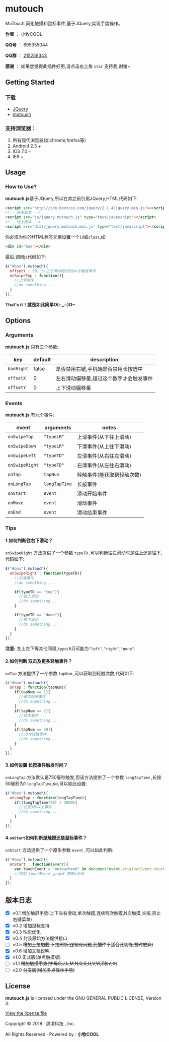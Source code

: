 # mutouch

MuTouch,简化触摸和鼠标事件,基于JQuery,实现手势操作。

**作者** ： 小牧COOL

**QQ号** ： 895355044

**QQ群** ： [215259343][1]

**感谢** ： 如果您觉得此插件好用,请点击右上角 `star` 支持我,谢谢~

## Getting Started

### 下载
- [JQuery](http://jquery.com/download/)
- [mutouch](https://github.com/XiaoMuCOOL/mutouch)

### 支持浏览器：
1. 所有现代浏览器(如chrome,firefox等)
2. Android 2.3 +
3. IOS 7.0 +
4. IE9 + 

## Usage

### How to Use?

**mutouch.js**基于JQuery,所以在其之前引用JQuery,HTML代码如下:

```html
<script src="http://cdn.bootcss.com/jquery/2.1.4/jquery.min.js"></script>
<!-- 开发版本 -->
<script src="js/jquery.mutouch.js" type="text/javascript"></script>
<!-- 线上版本 -->
<script src="dist/jquery.mutouch.min.js" type="text/javascript"></script>
```

你必须为你的HTML标签元素设置一个`id`或`class`,如:

```html
<div id="box"></div>
```

最后,调用js代码如下:

```js
$("#box").mutouch({
  offsetY : 50, //上下滑动超过50px才触发事件
  onSwipeTop : function(){
    //上滑事件
    //do something ...
  }
});
```

**That's it！就是如此简单O(∩_∩)O~**

## Options

### Arguments

**mutouch.js** 只有三个参数:

key | default | description
----|---------|------------
`banRight` | false | 是否禁用右键,手机端是否禁用长按选中 
`offsetX` | 0 | 左右滑动偏移量,超过这个数字才会触发事件
`offsetY` | 0 | 上下滑动偏移量

### Events

**mutouch.js** 有九个事件:

event | arguments | notes
------|-----------|------------
`onSwipeTop` | `"typeLR"` | 上滑事件(从下往上滑动)
`onSwipeDown` | `"typeLR"` | 下滑事件(从上往下滑动)
`onSwipeLeft` | `"typeTD"` | 左滑事件(从右往左滑动)
`onSwipeRight` | `"typeTD"` | 右滑事件(从左往右滑动)
`onTap` | `tapNum` | 轻触事件(能获取到轻触次数)
`onLongTap` | `longTapTime` | 长按事件
`onStart` | `event` | 滑动开始事件
`onMove` | `event` | 滑动事件
`onEnd` | `event` | 滑动结束事件

### Tips

#### 1.如何判断往右下滑动？

`onSwipeRight` 方法提供了一个参数 `typeTD` ,可以判断往右滑动时是往上还是往下,代码如下: 

```js
$("#box").mutouch({
  onSwipeRight : function(typeTD){
    //右滑事件
    //do something ...

    if(typeTD == "top"){
      //右上滑动
      //do something ...
    }

    if(typeTD == "down"){
      //右下滑动
      //do something ...
    }
  }
});
```

**注意:** 左上左下等其他同理,`typeLR`只可能为`"left"`,`"right"`,`"none"`.

#### 2.如何判断 双击及更多轻触事件？

`onTap` 方法提供了一个参数 `tapNum` ,可以获取到轻触次数,代码如下: 

```js
$("#box").mutouch({
  onTap : function(tapNum){
    if(tapNum == 1){
      //单次轻触事件
      //do something ...
    }
    if(tapNum == 2){
      //双击事件
      //do something ...
    }
    if(tapNum == 50){
      //50次轻触事件
      //do something ...
    }
  }
});
```

#### 3.如何设置 长按事件触发时间？

`onLongTap` 方法默认是750毫秒触发,但该方法提供了一个参数 `longTapTime` ,长按50毫秒为1 `longTapTime`,so,可以如此设置: 

```js
$("#box").mutouch({
  onLongTap : function(longTapTime){
    if((longTapTime*50) > 3000){
      //长按3秒以上事件
      //do something ...
    }
  }
});
```

#### 4.`onStart`如何判断是触摸还是鼠标事件？

`onStart` 方法提供了一个原生参数 `event` ,可以如此判断: 

```js
$("#box").mutouch({
  onStart : function(event){
    var touchEvent = "ontouchend" in document?event.originalEvent.touches[0]: event;
    //使用 touchEvent.pageX 获取x坐标
  }
});
```

## 版本日志

- [X] v0.1 增加触屏手势(上下左右滑动,单次触摸,连续两次触摸,N次触摸,长按,禁止右键菜单)
- [X] v0.2 增加鼠标支持
- [X] v0.3 性能优化
- [X] v0.4 封装原始方法提供接口
- [ ] v0.5 ~~增加上拉加载,下拉刷新(逻辑有问题,此插件不适合此功能,暂时放弃)~~
- [X] v0.6 增加文档说明
- [X] v1.0 正式版(单点触摸版)
- [ ] v1.1 ~~增加触摸手势(字母C,J,L,M,N,O,S,U,V,W,Z和√,X)~~
- [ ] v2.0 ~~分支版(增加多点操作手势)~~

## License

**mutouch.js** is licensed under the GNU GENERAL PUBLIC LICENSE, Version 3. 

[View the license file](https://github.com/XiaoMuCOOL/mutouch/blob/master/LICENSE)

Copyright © 2018 · 滨清科技 , Inc. 

All Rights Reserved · Powered by : **小牧COOL**

[1]:https://jq.qq.com/?_wv=1027&k=5tyQDAd

